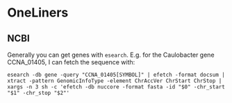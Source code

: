 # OneLiners

## NCBI
Generally you can get genes with `esearch`. E.g. for the Caulobacter gene CCNA_01405, I can fetch the sequence with:

```
esearch -db gene -query "CCNA_01405[SYMBOL]" | efetch -format docsum | xtract -pattern GenomicInfoType -element ChrAccVer ChrStart ChrStop | xargs -n 3 sh -c 'efetch -db nuccore -format fasta -id "$0" -chr_start "$1" -chr_stop "$2"'
```

